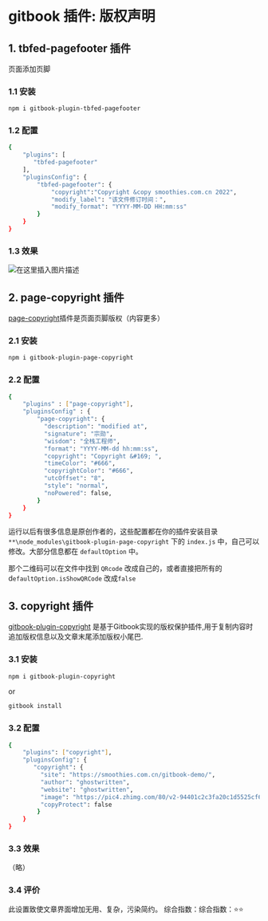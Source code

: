 #  gitbook 插件: 版权声明

##  1. tbfed-pagefooter 插件
页面添加页脚

###  1.1 安装

```bash
npm i gitbook-plugin-tbfed-pagefooter
```
###  1.2 配置

```bash
{
    "plugins": [
       "tbfed-pagefooter"
    ],
    "pluginsConfig": {
        "tbfed-pagefooter": {
            "copyright":"Copyright &copy smoothies.com.cn 2022",
            "modify_label": "该文件修订时间：",
            "modify_format": "YYYY-MM-DD HH:mm:ss"
        }
    }
}
```
###  1.3 效果
![在这里插入图片描述](https://img-blog.csdnimg.cn/3b32479c48e5446480b7b3123aea1575.png)
##  2. page-copyright 插件
[page-copyright](https://www.npmjs.com/package/gitbook-plugin-page-copyright)插件是页面页脚版权（内容更多）

###  2.1 安装

```bash
npm i gitbook-plugin-page-copyright
```

### 2.2 配置

```bash
{
    "plugins" : ["page-copyright"],
    "pluginsConfig" : {
        "page-copyright": {
          "description": "modified at",
          "signature": "宗勋",
          "wisdom": "全栈工程师",
          "format": "YYYY-MM-dd hh:mm:ss",
          "copyright": "Copyright &#169; ",
          "timeColor": "#666",
          "copyrightColor": "#666",
          "utcOffset": "8",
          "style": "normal",
          "noPowered": false,
        }
    }
}
```
运行以后有很多信息是原创作者的，这些配置都在你的插件安装目录 `**\node_modules\gitbook-plugin-page-copyright` 下的 `index.js` 中，自己可以修改。大部分信息都在 `defaultOption` 中。

那个二维码可以在文件中找到 `QRcode` 改成自己的，或者直接把所有的 d`efaultOption.isShowQRCode` 改成`false`

## 3. copyright 插件
[gitbook-plugin-copyright](https://www.npmjs.com/package/gitbook-plugin-copyright) 是基于Gitbook实现的版权保护插件,用于复制内容时追加版权信息以及文章末尾添加版权小尾巴.

###  3.1 安装

```bash
npm i gitbook-plugin-copyright
```

or

```bash
gitbook install
```

###  3.2 配置

```bash
{
    "plugins": ["copyright"],
    "pluginsConfig": {
       "copyright": {
         "site": "https://smoothies.com.cn/gitbook-demo/",
         "author": "ghostwritten",
         "website": "ghostwritten",
         "image": "https://pic4.zhimg.com/80/v2-94401c2c3fa20c1d5525cf6c16742909_xl.jpg",
         "copyProtect": false
        }
    }
}
```

### 3.3 效果
（略）

### 3.4 评价
此设置致使文章界面增加无用、复杂，污染简约。
综合指数：综合指数：⭐️⭐️
